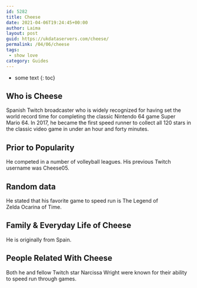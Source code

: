 ```yaml
---
id: 5282
title: Cheese
date: 2021-04-06T19:24:45+00:00
author: Laima
layout: post
guid: https://ukdataservers.com/cheese/
permalink: /04/06/cheese
tags:
 - show love
category: Guides
---
```


* some text
{: toc}


## Who is Cheese
                  
                  
                  
Spanish Twitch broadcaster who is widely recognized for having set the world record time for completing the classic Nintendo 64 game Super Mario 64. In 2017, he became the first speed runner to collect all 120 stars in the classic video game in under an hour and forty minutes.
                  
              
            
              
            
                
                
                
## Prior to Popularity
                  
                  
                  
He competed in a number of volleyball leagues. His previous Twitch username was Cheese05. 
                  
              
            
              
            
                
                
                
## Random data
                  
                  
                  
He stated that his favorite game to speed run is The Legend of Zelda Ocarina of Time.
                  
              
            
              
            
                
                
                
## Family & Everyday Life of Cheese
                  
                  
                  
He is originally from Spain.
                  
              
            
              
            
                
                
                
## People Related With Cheese
                  
                  
                  
Both he and fellow Twitch star Narcissa Wright were known for their ability to speed run through games.
                  
              
            
              
            
                
              
            
              
              
            
            
              
            
          
          
          